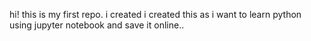 hi!
this is my first repo. i created
i created this as i want to learn python using jupyter notebook and save it online.. 
